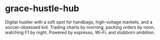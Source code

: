 # grace-hustle-hub
Digital hustler with a soft spot for handbags, high-voltage markets, and a soccer-obsessed kid. Trading charts by morning, packing orders by noon, watching F1 by night. Powered by espresso, Wi-Fi, and stubborn ambition.

